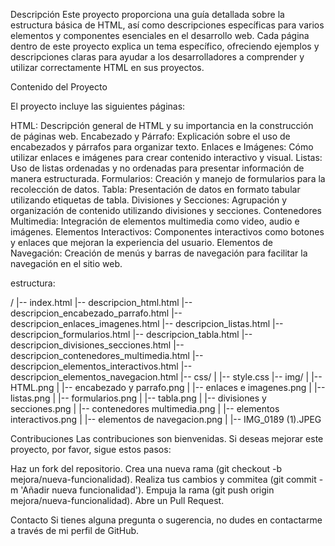 Descripción
Este proyecto proporciona una guía detallada sobre la estructura básica de HTML, así como descripciones específicas para varios elementos y componentes esenciales en el desarrollo web.
Cada página dentro de este proyecto explica un tema específico, ofreciendo ejemplos y descripciones claras para ayudar a los desarrolladores a comprender y utilizar correctamente HTML en sus proyectos.


Contenido del Proyecto

El proyecto incluye las siguientes páginas:

HTML: Descripción general de HTML y su importancia en la construcción de páginas web.
Encabezado y Párrafo: Explicación sobre el uso de encabezados y párrafos para organizar texto.
Enlaces e Imágenes: Cómo utilizar enlaces e imágenes para crear contenido interactivo y visual.
Listas: Uso de listas ordenadas y no ordenadas para presentar información de manera estructurada.
Formularios: Creación y manejo de formularios para la recolección de datos.
Tabla: Presentación de datos en formato tabular utilizando etiquetas de tabla.
Divisiones y Secciones: Agrupación y organización de contenido utilizando divisiones y secciones.
Contenedores Multimedia: Integración de elementos multimedia como video, audio e imágenes.
Elementos Interactivos: Componentes interactivos como botones y enlaces que mejoran la experiencia del usuario.
Elementos de Navegación: Creación de menús y barras de navegación para facilitar la navegación en el sitio web.

estructura:

/
|-- index.html
|-- descripcion_html.html
|-- descripcion_encabezado_parrafo.html
|-- descripcion_enlaces_imagenes.html
|-- descripcion_listas.html
|-- descripcion_formularios.html
|-- descripcion_tabla.html
|-- descripcion_divisiones_secciones.html
|-- descripcion_contenedores_multimedia.html
|-- descripcion_elementos_interactivos.html
|-- descripcion_elementos_navegacion.html
|-- css/
|   |-- style.css
|-- img/
|   |-- HTML.png
|   |-- encabezado y parrafo.png
|   |-- enlaces e imagenes.png
|   |-- listas.png
|   |-- formularios.png
|   |-- tabla.png
|   |-- divisiones y secciones.png
|   |-- contenedores multimedia.png
|   |-- elementos interactivos.png
|   |-- elementos de navegacion.png
|   |-- IMG_0189 (1).JPEG


Contribuciones
Las contribuciones son bienvenidas. Si deseas mejorar este proyecto, por favor, sigue estos pasos:

Haz un fork del repositorio.
Crea una nueva rama (git checkout -b mejora/nueva-funcionalidad).
Realiza tus cambios y commitea (git commit -m 'Añadir nueva funcionalidad').
Empuja la rama (git push origin mejora/nueva-funcionalidad).
Abre un Pull Request.

Contacto
Si tienes alguna pregunta o sugerencia, no dudes en contactarme a través de mi perfil de GitHub.
